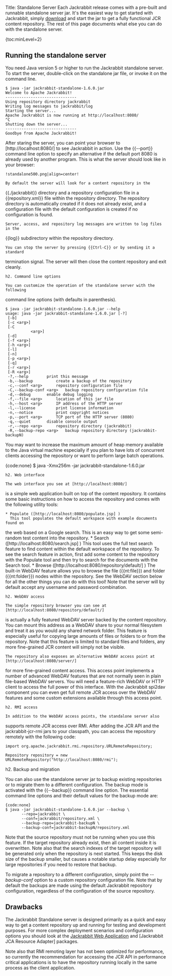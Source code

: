 Title: Standalone Server
Each Jackrabbit release comes with a pre-built and runnable standalone
server jar. It's the easiest way to get started with Jackrabbit, simply [download](downloads.html)
 and start the jar to get a fully functional JCR content repository. The
rest of this page documents what else you can do with the standalone
server.

{toc:minLevel=2}

<a name="StandaloneServer-Runningthestandaloneserver"></a>
## Running the standalone server

You need Java version 5 or higher to run the Jackrabbit standalone server.
To start the server, double-click on the standalone jar file, or invoke it
on the command line.

    $ java -jar jackrabbit-standalone-1.6.0.jar
    Welcome to Apache Jackrabbit!
    -------------------------------
    Using repository directory jackrabbit
    Writing log messages to jackrabbit/log
    Starting the server...
    Apache Jackrabbit is now running at http://localhost:8080/
    ^C
    Shutting down the server...
    -------------------------------
    Goodbye from Apache Jackrabbit!

    
After staring the server, you can point your browser to [http://localhost:8080/]
 to see Jackrabbit in action. Use the {{--port}} command line option to
specify an alternative if the default port 8080 is already used by another
program.
    This is what the server should look like in your browser:
    
    !standalone500.png|align=center!
    
    By default the server will look for a content repository in the
{{./jackrabbit}} directory and a repository configuration file in a
{{repository.xml}} file within the repository directory. The repository
directory is automatically created if it does not already exist, and a
configuration file with the default configuration is created if no
configuration is found.
    
    Server, access, and repository log messages are written to log files in the
{{log}} subdirectory within the repository directory.
    
    You can stop the server by pressing {{Ctrl-C}} or by sending it a standard
termination signal. The server will then close the content repository and
exit cleanly.
    
    h2. Command line options
    
    You can customize the operation of the standalone server with the following
command line options (with defaults in parenthesis).
    
    $ java -jar jackrabbit-standalone-1.6.0.jar --help
    usage: java -jar jackrabbit-standalone-1.6.0.jar [-?]
     [-b]
     [-c <arg>]
     [-C
               <arg>]
     [-d]
     [-f <arg>]
     [-h <arg>]
     [-l]
     [-n]
     [-p <arg>]
     [-q]
     [-r <arg>]
     [-R <arg>]
     -?,--help		  print this message
     -b,--backup		  create a backup of the repository
     -c,--conf <arg>	  repository configuration file
     -C,--backup-conf <arg>   backup repository configuration file
     -d,--debug		  enable debug logging
     -f,--file <arg>	  location of this jar file
     -h,--host <arg>	  IP address of the HTTP server
     -l,--license		  print license information
     -n,--notice		  print copyright notices
     -p,--port <arg>	  TCP port of the HTTP server (8080)
     -q,--quiet		  disable console output
     -r,--repo <arg>	  repository directory (jackrabbit)
     -R,--backup-repo <arg>   backup repository directory (jackrabbit-backupN)


You may want to increase the maximum amount of heap memory available to the
Java virtual machine especially if you plan to have lots of concurrent
clients accessing the repository or want to perform large batch operations.

{code:none}
$ java -Xmx256m -jar jackrabbit-standalone-1.6.0.jar

    
    h2. Web interface
    
    The web interface you see at [http://localhost:8080/]
 is a simple web application built on top of the content repository. It
contains some basic instructions on how to access the repository and comes
with the following utility tools:
    
    * Populate ([http://localhost:8080/populate.jsp] )
      This tool populates the default workspace with example documents found on
the web based on a Google search. This is an easy way to get some
semi-random test content into the repository.
    * Search ([http://localhost:8080/search.jsp]
)
      This tool uses the full text search feature to find content within the
default workspace of the repository. To see the search feature in action,
first add some content to the repository with the Populate tool and then
try to search for the documents with the Search tool.
    * Browse ([http://localhost:8080/repository/default/]
)
      The built-in WebDAV feature allows you to browse the file ({{nt:file}})
and folder ({{nt:folder}}) nodes within the repository. See the WebDAV
section below for all the other things you can do with this tool! Note that
the server will by default accept any username and password combination.
    
    h2. WebDAV access
    
    The simple repository browser you can see at [http://localhost:8080/repository/default/]
 is actually a fully featured WebDAV server backed by the content
repository. You can mount this address as a WebDAV share to your normal
filesystem and treat it as you would any shared network folder. This
feature is especially useful for copying large amounts of files or folders
to or from the repository. Note that this feature is limited to standard
files and folders, any more fine-grained JCR content will simply not be
visible.
    
    The repository also exposes an alternative WebDAV access point at [http://localhost:8080/server/]
 for more fine-grained content access. This access point implements a
number of advanced WebDAV features that are not normally seen in plain
file-based WebDAV servers. You will need a feature-rich WebDAV or HTTP
client to access the full power of this interface. With the Jackrabbit
spi2dav component you can even get full remote JCR access over the WebDAV
features and some custom extensions available through this access point.
    
    h2. RMI access
    
    In addition to the WebDAV access points, the standalone server also
supports remote JCR access over RMI. After adding the JCR API and the
jackrabbit-jcr-rmi jars to your classpath, you can access the repository
remotely with the following code:
    

    import org.apache.jackrabbit.rmi.repository.URLRemoteRepository;

    Repository repository = new URLRemoteRepository("http://localhost:8080/rmi");

    
h2. Backup and migration
    
You can also use the standalone server jar to backup existing repositories
or to migrate them to a different configuration. The backup mode is
activated with the {{--backup}} command line option. The essential command
line options and their default values for the backup mode are:
    
    {code:none}
    $ java -jar jackrabbit-standalone-1.6.0.jar --backup \
           --repo=jackrabbit \
           --conf=jackrabbit/repository.xml \
           --backup-repo=jackrabbit-backupN \
           --backup-conf=jackrabbit-backupN/repository.xml


Note that the source repository must not be running when you use this
feature. If the target repository already exist, then all content inside it
is overwritten. Note also that the search indexes of the target repository
will be generated only when the repository is next started. This keeps the
disk size of the backup smaller, but causes a notable startup delay
especially for large repositories if you need to restore that backup.

To migrate a repository to a different configuration, simply point the
*--backup-conf* option to a custom repository configuration file. Note
that by default the backups are made using the default Jackrabbit
repository configuration, regardless of the configuration of the source
repository.

<a name="StandaloneServer-Drawbacks"></a>
## Drawbacks

The Jackrabbit Standalone server is designed primarily as a quick and easy
way to get a content repository up and running for testing and development
purposes. For more complex deployment scenarios and configuration options
you should look at the [Jackrabbit Web Application](jackrabbit-web-application.html)
 and [Jackrabbit JCA Resource Adapter]
 packages.

Note also that RMI remoting layer has not been optimized for performance,
so currently the recommendation for accessing the JCR API in performance
critical applications is to have the repository running locally in the same
process as the client application.
